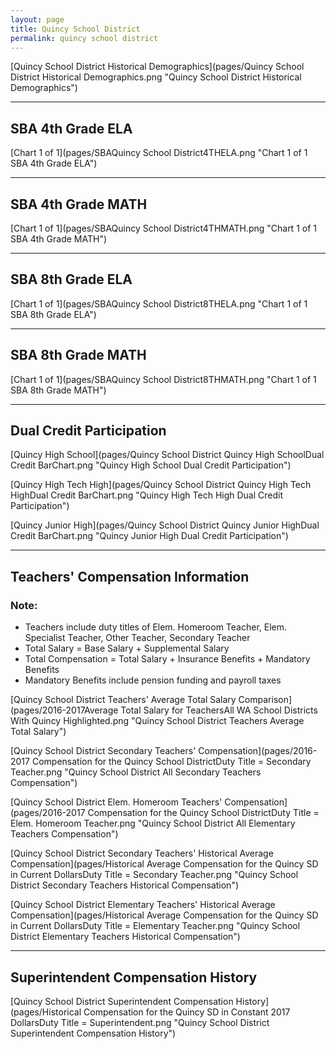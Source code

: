 ```yaml
---
layout: page
title: Quincy School District
permalink: quincy school district
---
```



[Quincy School District Historical Demographics](pages/Quincy School District Historical Demographics.png "Quincy School District Historical Demographics")

___

## SBA 4th Grade ELA

[Chart 1 of 1](pages/SBAQuincy School District4THELA.png "Chart 1 of 1 SBA 4th Grade ELA")


___

## SBA 4th Grade MATH

[Chart 1 of 1](pages/SBAQuincy School District4THMATH.png "Chart 1 of 1 SBA 4th Grade MATH")


___

## SBA 8th Grade ELA

[Chart 1 of 1](pages/SBAQuincy School District8THELA.png "Chart 1 of 1 SBA 8th Grade ELA")


___

## SBA 8th Grade MATH

[Chart 1 of 1](pages/SBAQuincy School District8THMATH.png "Chart 1 of 1 SBA 8th Grade MATH")


___

## Dual Credit Participation

[Quincy High School](pages/Quincy School District Quincy High SchoolDual Credit BarChart.png "Quincy High School Dual Credit Participation")

[Quincy High Tech High](pages/Quincy School District Quincy High Tech HighDual Credit BarChart.png "Quincy High Tech High Dual Credit Participation")

[Quincy Junior High](pages/Quincy School District Quincy Junior HighDual Credit BarChart.png "Quincy Junior High Dual Credit Participation")


___

## Teachers' Compensation Information
### Note:
- Teachers include duty titles of Elem. Homeroom Teacher, Elem. Specialist Teacher, Other Teacher, Secondary Teacher
- Total Salary = Base Salary + Supplemental Salary
- Total Compensation = Total Salary + Insurance Benefits + Mandatory Benefits
- Mandatory Benefits include pension funding and payroll taxes

[Quincy School District Teachers' Average Total Salary Comparison](pages/2016-2017Average Total Salary for TeachersAll WA School Districts With Quincy Highlighted.png "Quincy School District Teachers Average Total Salary")

[Quincy School District Secondary Teachers' Compensation](pages/2016-2017 Compensation for the Quincy School DistrictDuty Title = Secondary Teacher.png "Quincy School District All Secondary Teachers Compensation")

[Quincy School District Elem. Homeroom Teachers' Compensation](pages/2016-2017 Compensation for the Quincy School DistrictDuty Title = Elem. Homeroom Teacher.png "Quincy School District All Elementary Teachers Compensation")

[Quincy School District Secondary Teachers' Historical Average Compensation](pages/Historical Average Compensation for the Quincy SD in Current DollarsDuty Title = Secondary Teacher.png "Quincy School District Secondary Teachers Historical Compensation")

[Quincy School District Elementary Teachers' Historical Average Compensation](pages/Historical Average Compensation for the Quincy SD in Current DollarsDuty Title = Elementary Teacher.png "Quincy School District Elementary Teachers Historical Compensation")


___

## Superintendent Compensation History

[Quincy School District Superintendent Compensation History](pages/Historical Compensation for the Quincy SD in Constant 2017 DollarsDuty Title = Superintendent.png "Quincy School District Superintendent Compensation History")

